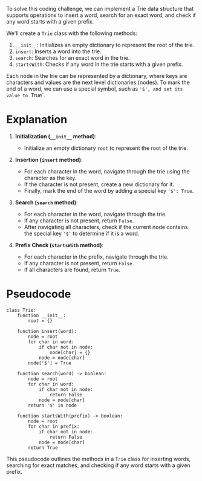 To solve this coding challenge, we can implement a Trie data structure that supports operations to insert a word, search for an exact word, and check if any word starts with a given prefix.

We'll create a `Trie` class with the following methods:

1. `__init__`: Initializes an empty dictionary to represent the root of the trie.
2. `insert`: Inserts a word into the trie.
3. `search`: Searches for an exact word in the trie.
4. `startsWith`: Checks if any word in the trie starts with a given prefix.

Each node in the trie can be represented by a dictionary, where keys are characters and values are the next level dictionaries (nodes). To mark the end of a word, we can use a special symbol, such as `'$', and set its value to `True`.

# Explanation

1. **Initialization (`__init__` method)**:
   - Initialize an empty dictionary `root` to represent the root of the trie.

2. **Insertion (`insert` method)**:
   - For each character in the word, navigate through the trie using the character as the key.
   - If the character is not present, create a new dictionary for it.
   - Finally, mark the end of the word by adding a special key `'$': True`.

3. **Search (`search` method)**:
   - For each character in the word, navigate through the trie.
   - If any character is not present, return `False`.
   - After navigating all characters, check if the current node contains the special key `'$'` to determine if it is a word.

4. **Prefix Check (`startsWith` method)**:
   - For each character in the prefix, navigate through the trie.
   - If any character is not present, return `False`.
   - If all characters are found, return `True`.

# Pseudocode

```pseudocode
class Trie:
    function __init__:
        root = {}

    function insert(word):
        node = root
        for char in word:
            if char not in node:
                node[char] = {}
            node = node[char]
        node['$'] = True

    function search(word) -> boolean:
        node = root
        for char in word:
            if char not in node:
                return False
            node = node[char]
        return '$' in node

    function startsWith(prefix) -> boolean:
        node = root
        for char in prefix:
            if char not in node:
                return False
            node = node[char]
        return True
```

This pseudocode outlines the methods in a `Trie` class for inserting words, searching for exact matches, and checking if any word starts with a given prefix.